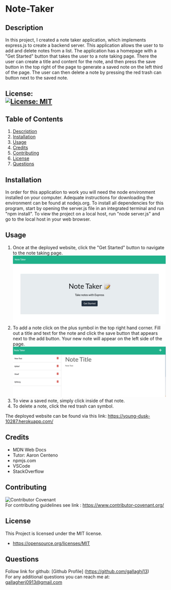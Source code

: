 # Note-Taker

## Description

In this project, I created a note taker application, which implements express.js to create a backend server. This application allows the user to to add and delete notes from a list. The application has a homepage with a "Get Started" button that takes the user to a note taking page. There the user can create a title and content for the note, and then press the save button in the top right of the page to generate a saved note on the left third of the page. The user can then delete a note by pressing the red trash can button next to the saved note.

## License: <br />[![License: MIT](https://img.shields.io/badge/License-MIT-yellow.svg)](https://opensource.org/licenses/MIT)

## Table of Contents
1. [Description](#description)
2. [Installation](#installation)
3. [Usage](#usage)
4. [Credits](#credits)
5. [Contributing](#contributing)
6. [License](#license)
7. [Questions](#questions)

## Installation

In order for this application to work you will need the node environment installed on your computer. Adequate instructions for downloading the environment can be found at nodejs.org. To install all dependencies for this program, start by opening the server.js file in an integrated terminal and run "npm install". To view the project on a local host, run "node server.js" and go to the local host in your web browser.

## Usage
1. Once at the deployed website, click the "Get Started" button to navigate to the note taking page.
![alt-text](./public/assets/images/Step1.png)
2. To add a note click on the plus symbol in the top right hand corner. Fill out a title and text for the note and click the save button that appears next to the add button. Your new note will appear on the left side of the page. 
![alt-text](./public/assets/images/Step2.png)
3. To view a saved note, simply click inside of that note.
4. To delete a note, click the red trash can symbol.

The deployed website can be found via this link:  https://young-dusk-10287.herokuapp.com/

## Credits

- MDN Web Docs
- Tutor: Aaron Centeno
- npmjs.com
- VSCode
- StackOverflow

## Contributing

![Contributor Covenant](https://img.shields.io/badge/Contributor%20Covenant-2.1-4baaaa.svg) <br />
For contributing guidelines see link : https://www.contributor-covenant.org/


## License 
This Project is licensed under the MIT license.

* https://opensource.org/licenses/MIT

## Questions

Follow link for github: [Github Profile] (https://github.com/gallaghj13) <br />
For any additional questions you can reach me at: gallagherj0913@gmail.com